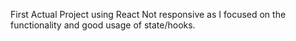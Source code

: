 First Actual Project using React
Not responsive as I focused on the functionality and good usage of state/hooks.
